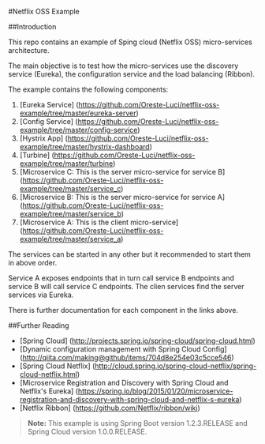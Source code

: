 #Netflix OSS Example

##Introduction

This repo contains an example of Sping cloud (Netflix OSS) micro-services architecture.

The main objective is to test how the micro-services use the discovery service (Eureka), the configuration service and the load balancing (Ribbon).
 
The example contains the following components:

1. [Eureka Service] (https://github.com/Oreste-Luci/netflix-oss-example/tree/master/eureka-server)
2. [Config Service] (https://github.com/Oreste-Luci/netflix-oss-example/tree/master/config-service)
3. [Hystrix App] (https://github.com/Oreste-Luci/netflix-oss-example/tree/master/hystrix-dashboard)
4. [Turbine] (https://github.com/Oreste-Luci/netflix-oss-example/tree/master/turbine)
5. [Microservice C: This is the server micro-service for service B] (https://github.com/Oreste-Luci/netflix-oss-example/tree/master/service_c)
6. [Microservice B: This is the server micro-service for service A] (https://github.com/Oreste-Luci/netflix-oss-example/tree/master/service_b)
7. [Microservice A: This is the client micro-service] (https://github.com/Oreste-Luci/netflix-oss-example/tree/master/service_a)

The services can be started in any other but it recommended to start them in above order.

Service A exposes endpoints that in turn call service B endpoints and service B will call service C endpoints. The clien services find the server services via Eureka.

There is further documentation for each component in the links above.

##Further Reading

* [Spring Cloud] (http://projects.spring.io/spring-cloud/spring-cloud.html)
* [Dynamic configuration management with Spring Cloud Config] (http://qiita.com/making@github/items/704d8e254e03c5cce546)
* [Spring Cloud Netflix] (http://cloud.spring.io/spring-cloud-netflix/spring-cloud-netflix.html)
* [Microservice Registration and Discovery with Spring Cloud and Netflix's Eureka] (https://spring.io/blog/2015/01/20/microservice-registration-and-discovery-with-spring-cloud-and-netflix-s-eureka)
* [Netflix Ribbon] (https://github.com/Netflix/ribbon/wiki)


> **Note:**
> This example is using Spring Boot version 1.2.3.RELEASE and Spring Cloud version 1.0.0.RELEASE.
